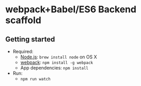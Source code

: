 # webpack+Babel/ES6 Backend scaffold

## Getting started

* Required:
    * [Node.js](http://nodejs.org): `brew install node` on OS X
    * [webpack](https://webpack.github.io): `npm install -g webpack`
    * App dependencies: `npm install`
* Run:
    * `npm run watch`


